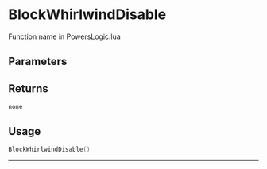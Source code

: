 # BlockWhirlwindDisable

Function name in PowersLogic.lua

## Parameters

## Returns

`none`

## Usage

```lua
BlockWhirlwindDisable()
```

---
